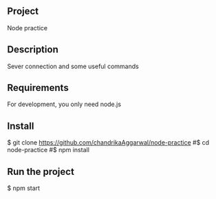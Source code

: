 ## Project
Node practice

## Description
Sever connection and some useful commands

## Requirements
For development, you only need node.js

## Install
$ git clone https://github.com/chandrikaAggarwal/node-practice
#$ cd node-practice
#$ npm install

## Run the project
$ npm start
